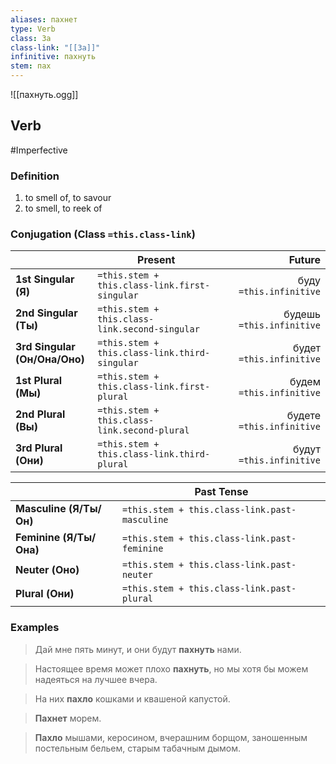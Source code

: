 ```yaml
---
aliases: пахнет
type: Verb
class: 3a
class-link: "[[3a]]"
infinitive: пахнуть
stem: пах
---
```

![[пахнуть.ogg]]
## Verb
#Imperfective

### Definition
1. to smell of, to savour
2. to smell, to reek of

### Conjugation (Class `=this.class-link`)
| | Present | Future |
|-|-|-:|
|**1st Singular (Я)**|`=this.stem + this.class-link.first-singular`|буду `=this.infinitive`|
|**2nd Singular (Ты)**|`=this.stem + this.class-link.second-singular`|будешь `=this.infinitive`|
|**3rd Singular (Он/Она/Оно)**|`=this.stem + this.class-link.third-singular`|будет `=this.infinitive`|
|**1st Plural (Мы)**|`=this.stem + this.class-link.first-plural`|будем `=this.infinitive`|
|**2nd Plural (Вы)**|`=this.stem + this.class-link.second-plural`|будете `=this.infinitive`|
|**3rd Plural (Они)**|`=this.stem + this.class-link.third-plural`|будут `=this.infinitive`|

|| Past Tense |
|-|-|
|**Masculine (Я/Ты/Он)**|`=this.stem + this.class-link.past-masculine`|
|**Feminine (Я/Ты/Она)**|`=this.stem + this.class-link.past-feminine`|
|**Neuter (Оно)**|`=this.stem + this.class-link.past-neuter`|
|**Plural (Они)**|`=this.stem + this.class-link.past-plural`|

### Examples
>Дай мне пять минут, и они будут **пахнуть** нами.

>Настоящее время может плохо **пахнуть**, но мы хотя бы можем надеяться на лучшее вчера.

>На них **пахло** кошками и квашеной капустой.

>**Пахнет** морем.

>**Пахло** мышами, керосином, вчерашним борщом, заношенным постельным бельем, старым табачным дымом.